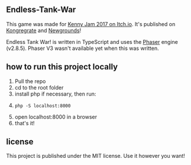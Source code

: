 ## Endless-Tank-War


This game was made for [Kenny Jam 2017 on Itch.io](https://itch.io/jam/kenney-jam-2017). It's published on [Kongregrate](https://www.kongregate.com/games/polydus) and [Newgrounds](https://polydus.newgrounds.com/)!

Endless Tank War! is written in TypeScript and uses the [Phaser](https://phaser.io/) engine (v2.8.5). Phaser V3 wasn't available yet when this was written.

## how to run this project locally

1. Pull the repo
2. cd to the root folder
3. install php if necessary, then run:
3.     php -S localhost:8000
4. open localhost:8000 in a browser
5. that's it!

## license

This project is published under the MIT license. Use it however you want! 
